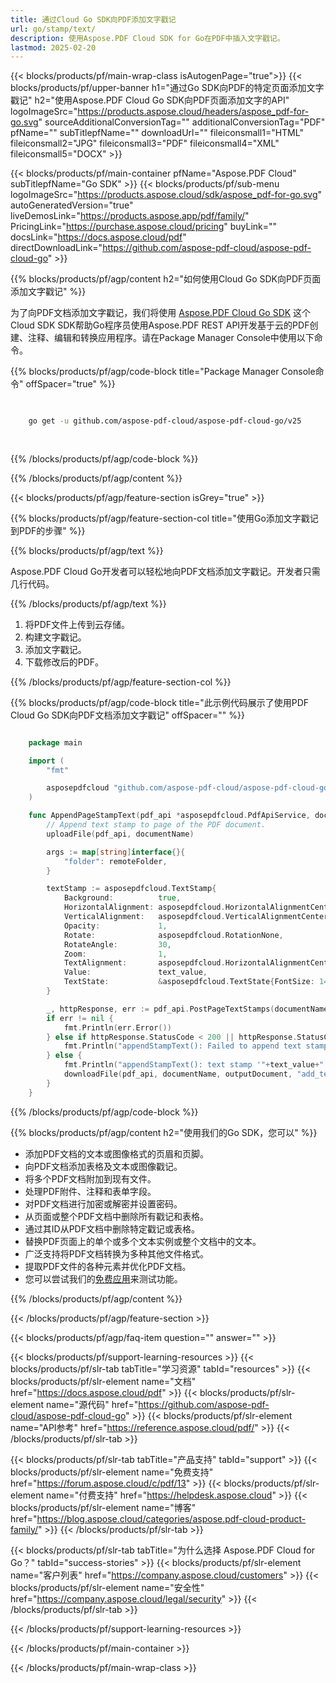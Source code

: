 ```yaml
---
title: 通过Cloud Go SDK向PDF添加文字戳记
url: go/stamp/text/
description: 使用Aspose.PDF Cloud SDK for Go在PDF中插入文字戳记。
lastmod: 2025-02-20
---
```


{{< blocks/products/pf/main-wrap-class isAutogenPage="true">}}
{{< blocks/products/pf/upper-banner h1="通过Go SDK向PDF的特定页面添加文字戳记" h2="使用Aspose.PDF Cloud Go SDK向PDF页面添加文字的API" logoImageSrc="https://products.aspose.cloud/headers/aspose_pdf-for-go.svg" sourceAdditionalConversionTag="" additionalConversionTag="PDF" pfName="" subTitlepfName="" downloadUrl="" fileiconsmall1="HTML" fileiconsmall2="JPG" fileiconsmall3="PDF" fileiconsmall4="XML" fileiconsmall5="DOCX" >}}

{{< blocks/products/pf/main-container pfName="Aspose.PDF Cloud" subTitlepfName="Go SDK" >}}
{{< blocks/products/pf/sub-menu logoImageSrc="https://products.aspose.cloud/sdk/aspose_pdf-for-go.svg"
autoGeneratedVersion="true"
liveDemosLink="https://products.aspose.app/pdf/family/" PricingLink="https://purchase.aspose.cloud/pricing" buyLink="" docsLink="https://docs.aspose.cloud/pdf"  directDownloadLink="https://github.com/aspose-pdf-cloud/aspose-pdf-cloud-go" >}}

{{% blocks/products/pf/agp/content h2="如何使用Cloud Go SDK向PDF页面添加文字戳记" %}}

为了向PDF文档添加文字戳记，我们将使用
[Aspose.PDF Cloud Go SDK](https://products.aspose.cloud/pdf/go/)
这个Cloud SDK SDK帮助Go程序员使用Aspose.PDF REST API开发基于云的PDF创建、注释、编辑和转换应用程序。请在Package Manager Console中使用以下命令。

{{% blocks/products/pf/agp/code-block title="Package Manager Console命令" offSpacer="true" %}}

```bash

     
    go get -u github.com/aspose-pdf-cloud/aspose-pdf-cloud-go/v25
     
     
```

{{% /blocks/products/pf/agp/code-block %}}

{{% /blocks/products/pf/agp/content %}}

{{< blocks/products/pf/agp/feature-section isGrey="true" >}}

{{% blocks/products/pf/agp/feature-section-col title="使用Go添加文字戳记到PDF的步骤" %}}

{{% blocks/products/pf/agp/text %}}

Aspose.PDF Cloud Go开发者可以轻松地向PDF文档添加文字戳记。开发者只需几行代码。

{{% /blocks/products/pf/agp/text %}}

1. 将PDF文件上传到云存储。
1. 构建文字戳记。
1. 添加文字戳记。
1. 下载修改后的PDF。

{{% /blocks/products/pf/agp/feature-section-col %}}

{{% blocks/products/pf/agp/code-block title="此示例代码展示了使用PDF Cloud Go SDK向PDF文档添加文字戳记" offSpacer="" %}}

```go

    package main

    import (
        "fmt"

        asposepdfcloud "github.com/aspose-pdf-cloud/aspose-pdf-cloud-go/v25"
    )

    func AppendPageStampText(pdf_api *asposepdfcloud.PdfApiService, documentName string, pageNumber int32, outputDocument string, text_value string, remoteFolder string) {
        // Append text stamp to page of the PDF document.
        uploadFile(pdf_api, documentName)

        args := map[string]interface{}{
            "folder": remoteFolder,
        }

        textStamp := asposepdfcloud.TextStamp{
            Background:          true,
            HorizontalAlignment: asposepdfcloud.HorizontalAlignmentCenter,
            VerticalAlignment:   asposepdfcloud.VerticalAlignmentCenter,
            Opacity:             1,
            Rotate:              asposepdfcloud.RotationNone,
            RotateAngle:         30,
            Zoom:                1,
            TextAlignment:       asposepdfcloud.HorizontalAlignmentCenter,
            Value:               text_value,
            TextState:           &asposepdfcloud.TextState{FontSize: 14, FontStyle: asposepdfcloud.FontStylesBoldItalic, Font: "Arial", ForegroundColor: &asposepdfcloud.Color{A: 0xFF, R: 0xFF, G: 0x00, B: 0x00}},
        }

        _, httpResponse, err := pdf_api.PostPageTextStamps(documentName, pageNumber, []asposepdfcloud.TextStamp{textStamp}, args)
        if err != nil {
            fmt.Println(err.Error())
        } else if httpResponse.StatusCode < 200 || httpResponse.StatusCode > 299 {
            fmt.Println("appendStampText(): Failed to append text stamp to the document.")
        } else {
            fmt.Println("appendStampText(): text stamp '"+text_value+"' appended successfully on page", pageNumber, " to the document '"+documentName+"'.")
            downloadFile(pdf_api, documentName, outputDocument, "add_text_stamp_")
        }
    }
```

{{% /blocks/products/pf/agp/code-block %}}

{{% blocks/products/pf/agp/content h2="使用我们的Go SDK，您可以" %}}

+ 添加PDF文档的文本或图像格式的页眉和页脚。
+ 向PDF文档添加表格及文本或图像戳记。
+ 将多个PDF文档附加到现有文件。
+ 处理PDF附件、注释和表单字段。
+ 对PDF文档进行加密或解密并设置密码。
+ 从页面或整个PDF文档中删除所有戳记和表格。
+ 通过其ID从PDF文档中删除特定戳记或表格。
+ 替换PDF页面上的单个或多个文本实例或整个文档中的文本。
+ 广泛支持将PDF文档转换为多种其他文件格式。
+ 提取PDF文件的各种元素并优化PDF文档。
+ 您可以尝试我们的[免费应用](https://products.aspose.app/pdf/)来测试功能。

{{% /blocks/products/pf/agp/content %}}

{{< /blocks/products/pf/agp/feature-section >}}

{{< blocks/products/pf/agp/faq-item question="" answer="" >}}

{{< blocks/products/pf/support-learning-resources >}}
{{< blocks/products/pf/slr-tab tabTitle="学习资源" tabId="resources" >}}
{{< blocks/products/pf/slr-element name="文档" href="https://docs.aspose.cloud/pdf" >}}
{{< blocks/products/pf/slr-element name="源代码" href="https://github.com/aspose-pdf-cloud/aspose-pdf-cloud-go" >}}
{{< blocks/products/pf/slr-element name="API参考" href="https://reference.aspose.cloud/pdf/" >}}
{{< /blocks/products/pf/slr-tab >}}

{{< blocks/products/pf/slr-tab tabTitle="产品支持" tabId="support" >}}
{{< blocks/products/pf/slr-element name="免费支持" href="https://forum.aspose.cloud/c/pdf/13" >}}
{{< blocks/products/pf/slr-element name="付费支持" href="https://helpdesk.aspose.cloud" >}}
{{< blocks/products/pf/slr-element name="博客" href="https://blog.aspose.cloud/categories/aspose.pdf-cloud-product-family/" >}}
{{< /blocks/products/pf/slr-tab >}}

{{< blocks/products/pf/slr-tab tabTitle="为什么选择 Aspose.PDF Cloud for Go？" tabId="success-stories" >}}
{{< blocks/products/pf/slr-element name="客户列表" href="https://company.aspose.cloud/customers" >}}
{{< blocks/products/pf/slr-element name="安全性" href="https://company.aspose.cloud/legal/security" >}}
{{< /blocks/products/pf/slr-tab >}}

{{< /blocks/products/pf/support-learning-resources >}}

{{< /blocks/products/pf/main-container >}}

{{< /blocks/products/pf/main-wrap-class >}}


